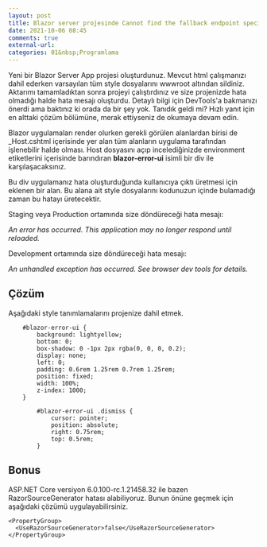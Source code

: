 ```yaml
---
layout: post
title: Blazor server projesinde Cannot find the fallback endpoint specified by route values hatası
date: 2021-10-06 08:45
comments: true
external-url:
categories: 01&nbsp;Programlama
---
```


Yeni bir Blazor Server App projesi oluşturdunuz. Mevcut html çalışmanızı dahil ederken varsayılan tüm style dosyalarını wwwroot altından sildiniz. Aktarımı tamamladıktan sonra projeyi çalıştırdınız ve size projenizde hata olmadığı halde hata mesajı oluşturdu. Detaylı bilgi için DevTools'a bakmanızı önerdi ama baktınız ki orada da bir şey yok. Tanıdık geldi mi? Hızlı yanıt için en alttaki çözüm bölümüne, merak ettiyseniz de okumaya devam edin.

Blazor uygulamaları render olurken gerekli görülen alanlardan birisi de _Host.cshtml içerisinde yer alan tüm alanların uygulama tarafından işlenebilir halde olması. Host dosyasını açıp incelediğinizde environment etiketlerini içerisinde barındıran **blazor-error-ui** isimli bir div ile karşılaşacaksınız. 

Bu div uygulamanız hata oluşturduğunda kullanıcıya çıktı üretmesi için eklenen bir alan. Bu alana ait style dosyalarını kodunuzun içinde bulamadığı zaman bu hatayı üretecektir.

Staging veya Production ortamında size döndüreceği hata mesajı:

*An error has occurred. This application may no longer respond until reloaded.*

Development ortamında size döndüreceği hata mesajı:

*An unhandled exception has occurred. See browser dev tools for details.*

## Çözüm

Aşağıdaki style tanımlamalarını projenize dahil etmek.

```
    #blazor-error-ui {
        background: lightyellow;
        bottom: 0;
        box-shadow: 0 -1px 2px rgba(0, 0, 0, 0.2);
        display: none;
        left: 0;
        padding: 0.6rem 1.25rem 0.7rem 1.25rem;
        position: fixed;
        width: 100%;
        z-index: 1000;
    }

        #blazor-error-ui .dismiss {
            cursor: pointer;
            position: absolute;
            right: 0.75rem;
            top: 0.5rem;
        }
```

## Bonus

ASP.NET Core versiyon 6.0.100-rc.1.21458.32 ile bazen RazorSourceGenerator hatası alabiliyoruz. Bunun önüne geçmek için aşağıdaki çözümü uygulayabilirsiniz.

```
<PropertyGroup>
  <UseRazorSourceGenerator>false</UseRazorSourceGenerator>
</PropertyGroup>
```